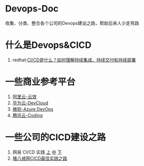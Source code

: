 # Devops-Doc
收集、分类、整合各个公司的Devops建设之路，帮助后来人少走弯路

# 什么是Devops&CICD
1. redhat:[CI/CD是什么？如何理解持续集成、持续交付和持续部署](https://www.redhat.com/zh/topics/devops/what-is-ci-cd)
# 一些商业参考平台
1. [阿里云-云效](https://thoughts.aliyun.com/sharespace/5e86a419546fd9001aee81f2/docs/5e8c438e546fd9001aee824b)
2. [华为云-DevCloud](https://support.huaweicloud.com/productdesc-devcloud/devcloud_pdtd_00001.html)
3. [微软-Azure DevOps](https://docs.microsoft.com/zh-cn/azure/devops/user-guide/what-is-azure-devops?view=azure-devops)
4. [腾讯云-Coding](https://coding.net/solutions/devops)
# 一些公司的CICD建设之路
1. 网易 CI/CD 实践 [上](https://www.infoq.cn/article/aeo9cNR2vPfrYZCbx2fs) [中](https://www.infoq.cn/article/jrx4zoty47yy1phg7ddm) [下](https://www.infoq.cn/article/oIbSSBX8Tib9EUt73F7V)
2. [猪八戒网CICD最佳实践之路](https://mp.weixin.qq.com/s/XETyKvKQwHLh-prVsFJ5BQ)

